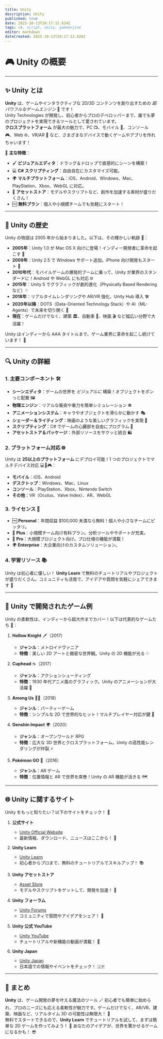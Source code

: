 ```yaml
---
title: Unity
description: Unity
published: true
date: 2025-10-13T20:17:12.624Z
tags: c#, script, unity, gameenjine
editor: markdown
dateCreated: 2025-10-13T20:17:12.624Z
---
```


# 🎮 Unity の概要

---

## ✨ **Unity とは**

**Unity** は、ゲームやインタラクティブな 2D/3D コンテンツを創り出すための *超パワフルなゲームエンジン* 🚀 です！  
Unity Technologies が開発し、初心者からプロのデベロッパーまで、誰でも夢のプロジェクトを実現できるツールとして愛されています。  
**クロスプラットフォーム** が最大の魅力で、PC 📺、モバイル 📱、コンソール 🎮、Web 🌐、VR/AR 🥽 など、さまざまなデバイスで動くゲームやアプリを作れちゃいます！

🌟 **主な特徴**：
- 🖌 **ビジュアルエディタ**：ドラッグ＆ドロップで直感的にシーンを構築！
- 💻 **C# スクリプティング**：自由自在にカスタマイズ可能。
- 🌍 **マルチプラットフォーム**：iOS、Android、Windows、Mac、PlayStation、Xbox、WebGL に対応。
- 🛒 **アセットストア**：モデルやスクリプトなど、創作を加速する素材が盛りだくさん！
- 🆓 **無料プラン**：個人や小規模チームでも気軽にスタート！

---

## 📜 **Unity の歴史**

Unity の物語は 2005 年から始まりました。以下は、その輝かしい軌跡 🌟：

- **2005年**：Unity 1.0 が Mac OS X 向けに登場！インディー開発者に革命を起こす 🚀
- **2009年**：Unity 2.5 で Windows サポート追加。iPhone 向け開発もスタート 📱
- **2010年代**：モバイルゲームの爆発的ブームに乗って、Unity が業界のスタンダードに！Android や WebGL にも対応 🌐
- **2015年**：Unity 5 でグラフィックが劇的進化（Physically Based Rendering など）✨
- **2018年**：リアルタイムレンダリングや AR/VR 強化、Unity Hub 導入 🛠
- **2020年以降**：DOTS（Data-Oriented Technology Stack）や AI（ML-Agents）で未来を切り開く 🌟
- **現在**：ゲームだけでなく、建築 🏛、自動車 🚗、映画 🎬 など幅広い分野で大活躍！

Unity はインディーから AAA タイトルまで、ゲーム業界に革命を起こし続けています！ 💪

---

## 🔍 **Unity の詳細**

### 1. **主要コンポーネント** 🛠
- **シーンエディタ**：ゲームの世界を *ビジュアルに* 構築！オブジェクトをポンっと配置 🖼
- **物理エンジン**：リアルな衝突や重力を簡単シミュレーション ⚽
- **アニメーションシステム**：キャラやオブジェクトを滑らかに動かす 🎭
- **シェーダー＆ライティング**：映画のような美しいグラフィックを実現 🌌
- **スクリプティング**：C# でゲームの心臓部を自由にプログラム 💾
- **アセットストア＆パッケージ**：外部リソースをサクッと統合 🛍

### 2. **プラットフォーム対応** 🌐
Unity は **25以上のプラットフォーム** にデプロイ可能！1 つのプロジェクトでマルチデバイス対応 💻📱🎮：
- **モバイル**：iOS、Android
- **デスクトップ**：Windows、Mac、Linux
- **コンソール**：PlayStation、Xbox、Nintendo Switch
- **その他**：VR（Oculus、Valve Index）、AR、WebGL

### 3. **ライセンス** 💸
- 🆓 **Personal**：年間収益 $100,000 未満なら無料！個人や小さなチームにピッタリ。
- 💼 **Plus**：小規模チーム向け有料プラン。分析ツールやサポートが充実。
- 🏢 **Pro**：大規模プロジェクト向け。プロ仕様の機能が満載！
- 🌍 **Enterprise**：大企業向けのカスタムソリューション。

### 4. **学習リソース** 📚
Unity は初心者に優しい！ **Unity Learn** で無料のチュートリアルやプロジェクトが盛りだくさん。コミュニティも活発で、アイデアや質問を気軽にシェアできます 💬

---

## 🎲 **Unity で開発されたゲーム例**

Unity の柔軟性は、インディーから超大作までカバー！以下は代表的なゲームたち 🌟：

1. **Hollow Knight** 🗡️（2017）
   - **ジャンル**：メトロイドヴァニア
   - **特徴**：美しい 2D アートと緻密な世界観。Unity の 2D 機能が光る ✨

2. **Cuphead** ☕（2017）
   - **ジャンル**：アクションシューティング
   - **特徴**：1930 年代アニメ風のグラフィック。Unity のアニメーションが大活躍 🎨

3. **Among Us** 👨‍🚀（2018）
   - **ジャンル**：パーティーゲーム
   - **特徴**：シンプルな 2D で世界的なヒット！マルチプレイヤー対応が鍵 🔑

4. **Genshin Impact** 🌍（2020）
   - **ジャンル**：オープンワールド RPG
   - **特徴**：広大な 3D 世界とクロスプラットフォーム。Unity の高性能レンダリングが炸裂 ⚡

5. **Pokémon GO** 📍（2016）
   - **ジャンル**：AR ゲーム
   - **特徴**：位置情報と AR で世界を席巻！Unity の AR 機能が活きる 🗺

---

## 🌐 **Unity に関するサイト**

Unity をもっと知りたい？以下のサイトをチェック！ 🔗

1. **公式サイト**  
   - [Unity Official Website](https://unity.com/)  
   - 最新情報、ダウンロード、ニュースはここから！ 🚀

2. **Unity Learn**  
   - [Unity Learn](https://learn.unity.com/)  
   - 初心者からプロまで、無料のチュートリアルでスキルアップ！ 📚

3. **Unity アセットストア**  
   - [Asset Store](https://assetstore.unity.com/)  
   - モデルやスクリプトをゲットして、開発を加速！ 🛒

4. **Unity フォーラム**  
   - [Unity Forums](https://forum.unity.com/)  
   - コミュニティで質問やアイデアをシェア！ 💬

5. **Unity 公式 YouTube**  
   - [Unity YouTube](https://www.youtube.com/user/Unity3D)  
   - チュートリアルや新機能の動画が満載！ 🎥

6. **Unity Japan**  
   - [Unity Japan](https://unity.com/ja)  
   - 日本語での情報やイベントをチェック！ 🇯🇵

---

## 🎉 **まとめ**

**Unity** は、ゲーム開発の夢を叶える魔法のツール 🪄 初心者でも簡単に始められ、プロのニーズにも応える柔軟性が魅力です。ゲームだけでなく、AR/VR、建築、映画など、リアルタイム 3D の可能性は無限大！ 🌌  
無料でスタートできるので、**Unity Learn** でチュートリアルを試して、まずは簡単な 2D ゲームを作ってみよう！ 🚀 あなたのアイデアが、世界を驚かせるゲームになるかも！ 😎